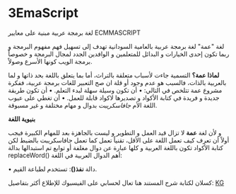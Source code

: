 # 3EmaScript
لغة برمجة عربية مبنية على معايير ECMMASCRIPT



لغة "عمة" لغة برمجة عربية بالعامية السودانية
تهدف إلى تسهيل فهم مفهوم البرمجة و ربما تكون إحدى الخيارات و البدائل للمتعلمين و الوافدين
الجدد لمجال البرمجة و خصوصاً برمجة الويب كونها الأسرع وصولاً. 

**لماذا عمة؟**
  التسمية جاءت لأسباب متعلقة بالتراث، أما بما يتعلق باللغة بحد ذاتها و لما بالعربية بالذات، فالسبب 
  هو عدم وجود أو قلة ان صح التعبير للغات برمجة عربية، ففكرة مشروع عمة تتلخص في التالي: 
• أن تكون وسيلة سهلة لبدء التعلم. 
• أن تكون طريقة جديدة و فريدة في كتابة الأكواد و تصديرها لاكواد قابلة للعمل. 
• أن تغطي على عيوب اللغة الأم _جافاسكريبت_ بدوال و مهام مختلفة و غير مسبوقة. 

**بنيوية اللغة**

و لأن لغة **عمة** لا تزال قيد العمل و التطوير و ليست بالجاهزة بعد للمهام الكبيرة فيجب أولاً أن
تعرف كيف تعمل اللغة على الأقل، تقنياً تعمل كما تعمل جافاسكريبت بالضبط لكن كتابة الأكواد تكون باللغة العربية 
و كلها عبارة عن دوال مغلفة أو توابع تم استبدالها بدالة replaceWord() 
أهم الدوال العربية في اللغة: 

• دالة **نفذ()**: تستخدم لطباعة القيم. 


كسلان لكتابة شرح المستند هنا تعال لحسابي على الفيسبوك للإطلاع أكثر بتفاصيل: 
<a href = "www.facebook.com/khartoum.ghoul"> KG </a> 

